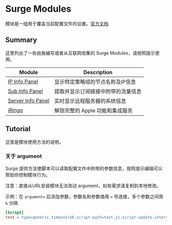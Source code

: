 # Surge Modules

模块是一组用于覆盖当前配置文件的设置。[官方文档](https://manual.nssurge.com/others/module.html)

## Summary

这里列出了一些由我编写或者从互联网收集的 Surge Modules，请按照提示使用。

Module | Description |
------ | ----------- |
[IP Info Panel](/Script/Surge/IP_Info_Panel/) | 显示特定策略组的节点名称及IP信息
[Sub Info Panel](/Script/Surge/Sub_Info_Panel/) | 提取并显示订阅链接中附带的流量信息
[Server Info Panel](/Script/Surge/Server_Info_Panel/) | 实时显示远程服务器的系统信息
[iRingo](https://github.com/VirgilClyne/iRingo) | 解锁完整的 Apple 功能和集成服务

## Tutorial

这里是模块使用方法的说明。

### 关于 argument

Surge 提供方法使脚本可以读取配置文件中附带的参数信息，按照提示编辑可以帮助你控制模块行为。

注意：直接从URL安装模块无法改动 argument，如有需求请复制到本地修改。

示例：在 `argument=` 后添加参数，参数名和参数值用 `=` 号连接，多个参数之间用 `&` 分隔

```ini
[Script]
test = type=generic,timeout=10,script-path=test.js,script-update-interval=0,argument=set1=true&set2=custom
```


